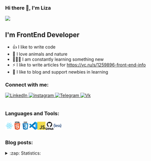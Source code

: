 ### Hi there 👋, I'm Liza

<!--
**Elsiesmile/elsiesmile** is a ✨ _special_ ✨ repository because its `README.md` (this file) appears on your GitHub profile.

Here are some ideas to get you started:

- 🔭 I’m currently working on ...
- 🌱 I’m currently learning ...
- 👯 I’m looking to collaborate on ...
- 🤔 I’m looking for help with ...
- 💬 Ask me about ...
- 📫 How to reach me: ...
- 😄 Pronouns: ...
- ⚡ Fun fact: ...
-->
![](https://komarev.com/ghpvc/?username=Elsiesmile)
## I'm FrontEnd Developer

- 👍 I like to write code
- 🌱 I love animals and nature
- 👩🏻‍💻 I am constantly learning something new
- ⚡ I like to write articles for https://vc.ru/s/1259896-front-end-info
- 🤝 I like to blog and support newbies in learning


### Connect with me:

<div id="badges">
  <a href="https://www.linkedin.com/in/elizaveta-ivanova-31a246251/">
    <img src="https://cdn.jsdelivr.net/npm/simple-icons@v3/icons/linkedin.svg" width="26px" alt="LinkedIn"/>
  </a>
  <a href="https://www.instagram.com/liza.frontend/">
    <img src="https://cdn.jsdelivr.net/npm/simple-icons@v3/icons/instagram.svg" width="26px" alt="instagram"/>
  </a>
  <a href="https://t.me/lizaafrontend">
    <img src="https://cdn-icons-png.flaticon.com/512/5728/5728145.png" width="26px" alt="Telegram"/>
	  <a href="https://vk.com/elsiesmile2288">
    <img src="https://cdn.jsdelivr.net/npm/simple-icons@v3/icons/vk.svg" width="26px" alt="Vk"/>
  </a>
</div>

<br />

###  Languages and Tools:

<img align="left" alt="React" width="26px" src="https://raw.githubusercontent.com/github/explore/80688e429a7d4ef2fca1e82350fe8e3517d3494d/topics/react/react.png" />
<img align="left" alt="HTML5" width="26px" src="https://raw.githubusercontent.com/github/explore/80688e429a7d4ef2fca1e82350fe8e3517d3494d/topics/html/html.png" />
<img align="left" alt="CSS3" width="26px" src="https://raw.githubusercontent.com/github/explore/80688e429a7d4ef2fca1e82350fe8e3517d3494d/topics/css/css.png" />
<img align="left" alt="Visual Studio Code" width="26px" src="https://raw.githubusercontent.com/github/explore/80688e429a7d4ef2fca1e82350fe8e3517d3494d/topics/visual-studio-code/visual-studio-code.png" />
<img align="left" alt="JavaScript" width="26px" src="https://raw.githubusercontent.com/github/explore/80688e429a7d4ef2fca1e82350fe8e3517d3494d/topics/javascript/javascript.png" />
<img align="left" alt="JavaScript" width="26px" src="https://raw.githubusercontent.com/devicons/devicon/1119b9f84c0290e0f0b38982099a2bd027a48bf1/icons/github/github-original-wordmark.svg"/>
<img align="left" alt="JavaScript" width="26px" src="https://raw.githubusercontent.com/devicons/devicon/1119b9f84c0290e0f0b38982099a2bd027a48bf1/icons/less/less-plain-wordmark.svg"/>

</br>
</br>

### Blog posts:
<!-- BLOG-POST-LIST:START -->
<!-- BLOG-POST-LIST:END -->


<details>
  <summary>:zap: Statistics:</summary>
   <img align="left" alt="codeSTACKr's GitHub Stats" src="https://github-readme-stats.vercel.app/api/top-langs/?username=elsiesmile&langs_count=8&layout=compact" />
</details>
